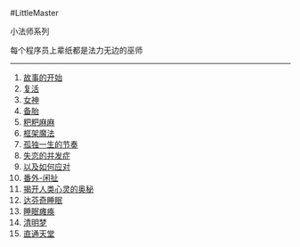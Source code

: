 #LittleMaster

小法师系列

每个程序员上辈纸都是法力无边的巫师

---

1. [故事的开始](https://github.com/Artwalk/LittleMaster/blob/master/Contents/01.md)
1. [复活](https://github.com/Artwalk/LittleMaster/blob/master/Contents/02.md)
1. [女神](https://github.com/Artwalk/LittleMaster/blob/master/Contents/03.md)
1. [备胎](https://github.com/Artwalk/LittleMaster/blob/master/Contents/04.md)
1. [粑粑麻麻](https://github.com/Artwalk/LittleMaster/blob/master/Contents/05.md)
1. [框架魔法](https://github.com/Artwalk/LittleMaster/blob/master/Contents/06.md)
1. [孤独一生的节奏](https://github.com/Artwalk/LittleMaster/blob/master/Contents/07.md)
1. [失恋的并发症](https://github.com/Artwalk/LittleMaster/blob/master/Contents/08.md)
1. [以及如何应对](https://github.com/Artwalk/LittleMaster/blob/master/Contents/09.md)
1. [番外-闲扯](https://github.com/Artwalk/LittleMaster/blob/master/Contents/10.md)
1. [揭开人类心灵的奥秘](https://github.com/Artwalk/LittleMaster/blob/master/Contents/11.md)
1. [达芬奇睡眠](https://github.com/Artwalk/LittleMaster/blob/master/Contents/12.md)
1. [睡眠瘫痪](https://github.com/Artwalk/LittleMaster/blob/master/Contents/13.md)
1. [清明梦](https://github.com/Artwalk/LittleMaster/blob/master/Contents/14.md)
1. [直通天堂](https://github.com/Artwalk/LittleMaster/blob/master/Contents/15.md)

